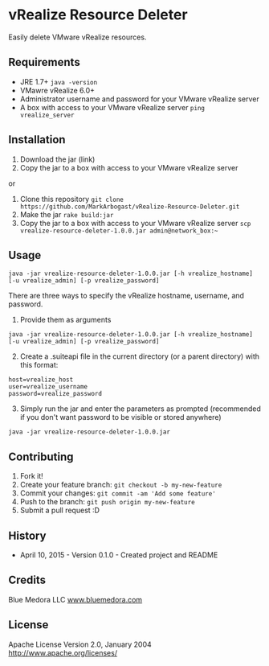 # vRealize Resource Deleter

Easily delete VMware vRealize resources.

## Requirements

* JRE 1.7+ `java -version`
* VMawre vRealize 6.0+
* Administrator username and password for your VMware vRealize server
* A box with access to your VMware vRealize server `ping vrealize_server`

## Installation

1. Download the jar (link)
2. Copy the jar to a box with access to your VMware vRealize server

or

1. Clone this repository `git clone https://github.com/MarkArbogast/vRealize-Resource-Deleter.git`
2. Make the jar `rake build:jar`
3. Copy the jar to a box with access to your VMware vRealize server `scp vrealize-resource-deleter-1.0.0.jar admin@network_box:~`

## Usage

```
java -jar vrealize-resource-deleter-1.0.0.jar [-h vrealize_hostname] [-u vrealize_admin] [-p vrealize_password]
```

There are three ways to specify the vRealize hostname, username, and password.

1. Provide them as arguments 
```
java -jar vrealize-resource-deleter-1.0.0.jar [-h vrealize_hostname] [-u vrealize_admin] [-p vrealize_password]
```

2. Create a .suiteapi file in the current directory (or a parent directory) with this format:
```
host=vrealize_host
user=vrealize_username
password=vrealize_password
```

3. Simply run the jar and enter the parameters as prompted (recommended if you don't want password to be visible or stored anywhere)
```
java -jar vrealize-resource-deleter-1.0.0.jar
```

## Contributing

1. Fork it!
2. Create your feature branch: `git checkout -b my-new-feature`
3. Commit your changes: `git commit -am 'Add some feature'`
4. Push to the branch: `git push origin my-new-feature`
5. Submit a pull request :D

## History

* April 10, 2015 - Version 0.1.0 - Created project and README

## Credits

Blue Medora LLC
www.bluemedora.com

## License

Apache License
Version 2.0, January 2004
http://www.apache.org/licenses/
